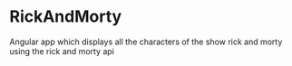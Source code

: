 # RickAndMorty
Angular app which displays all the characters of the show rick and morty using the rick and morty api
